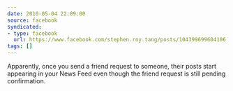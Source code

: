 ```yaml
---
date: 2010-05-04 22:09:00
source: facebook
syndicated:
- type: facebook
  url: https://www.facebook.com/stephen.roy.tang/posts/104399699604106
tags: []
---
```


Apparently, once you send a friend request to someone, their posts start appearing in your News Feed even though the friend request is still pending confirmation.